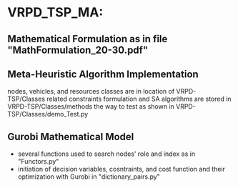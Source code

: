 # VRPD_TSP_MA:

## Mathematical Formulation as in file "MathFormulation_20-30.pdf"

## Meta-Heuristic Algorithm Implementation
nodes, vehicles, and resources classes are in location of VRPD-TSP/Classes
related constraints formulation and SA algorithms are stored in VRPD-TSP/Classes/methods
the way to test as shown in VRPD-TSP/Classes/demo_Test.py

## Gurobi Mathematical Model 
- several functions used to search nodes' role and index as in "Functors.py"
- initiation of decision variables, cosntraints, and cost function and their optimization with Gurobi in "dictionary_pairs.py"
